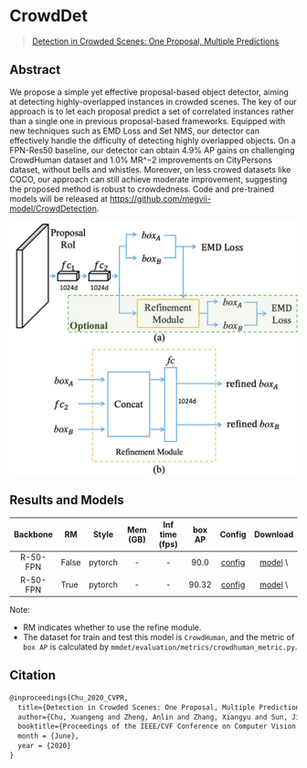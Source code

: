 # CrowdDet

> [Detection in Crowded Scenes: One Proposal, Multiple Predictions](https://arxiv.org/abs/2003.09163)

<!-- [ALGORITHM] -->

## Abstract

We propose a simple yet effective proposal-based object detector, aiming at detecting highly-overlapped instances in crowded scenes. The key of our approach is to let each proposal predict a set of correlated instances rather than a single one in previous proposal-based frameworks. Equipped with new techniques such as EMD Loss and Set NMS, our detector can effectively handle the difficulty of detecting highly overlapped objects. On a FPN-Res50 baseline, our detector can obtain 4.9% AP gains on challenging CrowdHuman dataset and 1.0% MR^−2 improvements on CityPersons dataset, without bells and whistles. Moreover, on less crowed datasets like COCO, our approach can still achieve moderate improvement, suggesting the proposed method is robust to crowdedness. Code and pre-trained models will be released at https://github.com/megvii-model/CrowdDetection.

<div align=center>
<img src="https://github.com/Purkialo/images/blob/master/CrowdDet_arch.jpg"/>
</div>

## Results and Models

| Backbone | RM    |  Style  | Mem (GB) | Inf time (fps) | box AP |                               Config                               |                  Download                   |
| :------: | ----- | :-----: | :------: | :------------: | :----: | :----------------------------------------------------------------: | :-----------------------------------------: |
| R-50-FPN | False | pytorch |    -     |       -        |  90.0  |      [config](./crowddet-rcnn_r50_fpn_8xb2-30e_crowdhuman.py)      | [model](https://download.openmmlab.com/) \\ |
| R-50-FPN | True  | pytorch |    -     |       -        | 90.32  | [config](./crowddet-rcnn_refine_r50_fpn_8xb2-30e_crowdhuman.py.py) | [model](https://download.openmmlab.com/) \\ |

Note:

- RM indicates whether to use the refine module.
- The dataset for train and test this model is `CrowdHuman`, and the metric of `box AP` is calculated by `mmdet/evaluation/metrics/crowdhuman_metric.py`.

## Citation

```latex
@inproceedings{Chu_2020_CVPR,
  title={Detection in Crowded Scenes: One Proposal, Multiple Predictions},
  author={Chu, Xuangeng and Zheng, Anlin and Zhang, Xiangyu and Sun, Jian},
  booktitle={Proceedings of the IEEE/CVF Conference on Computer Vision and Pattern Recognition (CVPR)},
  month = {June},
  year = {2020}
}
```

